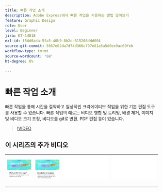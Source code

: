 ```yaml
---
title: 빠른 작업 소개
description: Adobe Express에서 빠른 작업을 사용하는 방법 알아보기
feature: Graphic Design
role: User
level: Beginner
jira: KT-14818
exl-id: f54d6ada-5fa3-40b9-8b2c-815208ddd004
source-git-commit: 5067e02da7d74d366c797e81a6a5d0ee9ac69feb
workflow-type: tm+mt
source-wordcount: '68'
ht-degree: 0%

---
```


# 빠른 작업 소개

빠른 작업을 통해 시간을 절약하고 일상적인 크리에이티브 작업을 위한 기본 편집 도구를 사용할 수 있습니다. 빠른 작업의 예로는 비디오 병합 및 트리밍, 배경 제거, 이미지 및 비디오 크기 조정, 비디오를 gif로 변환, PDF 편집 등이 있습니다.

>[!VIDEO](https://video.tv.adobe.com/v/3446307?quality=12&learn=on&hidetitle=true&captions=kor)

## 이 시리즈의 추가 비디오

<table style="table-layout:fixed">
<tr>
 <td>
      <a href="get-started.md">
         <img alt="홈페이지의 기능" src="assets/home-page.png" />
      </a>
 </td>
 <td>
      <a href="introduction-templates.md">
         <img alt="빠른 작업 소개" src="assets/introduction-templates.png" />
      </a>
 </td>
 <td>
      <img alt="스페이서" src="../assets/Whitespacer.png" />
      <div>
      <br>
   </td>
   <td>
      <img alt="스페이서" src="../assets/Whitespacer.png" />
      <div>
      <br>
   </td>
</tr>
</table>
